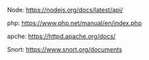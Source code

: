 Node: https://nodejs.org/docs/latest/api/

php: https://www.php.net/manual/en/index.php

apche: https://httpd.apache.org/docs/

Snort: https://www.snort.org/documents
